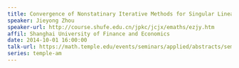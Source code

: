 ```yaml
---
title: Convergence of Nonstatinary Iterative Methods for Singular Linear Equations with Index One
speaker: Jieyong Zhou
speaker-url: http://course.shufe.edu.cn/jpkc/jcjx/emaths/ezjy.htm
affil: Shanghai University of Finance and Economics
date: 2014-10-01 16:00:00
talk-url: https://math.temple.edu/events/seminars/applied/abstracts/seminappl.YJZhou.1Oct14.pdf
series: temple-am
---
```

